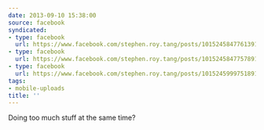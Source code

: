 ```yaml
---
date: 2013-09-10 15:38:00
source: facebook
syndicated:
- type: facebook
  url: https://www.facebook.com/stephen.roy.tang/posts/10152458477613912:0
- type: facebook
  url: https://www.facebook.com/stephen.roy.tang/posts/10152458477578912
- type: facebook
  url: https://www.facebook.com/stephen.roy.tang/posts/10152459997518912
tags:
- mobile-uploads
title: ''
---
```


Doing too much stuff at the same time?